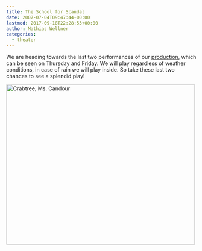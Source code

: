 ```yaml
---
title: The School for Scandal
date: 2007-07-04T09:47:44+00:00
lastmod: 2017-09-18T22:28:53+00:00
author: Mathias Wellner
categories:
  - theater
---
```

We are heading towards the last two performances of our [production](http://www.aki.ethz.ch), which can be seen on Thursday and Friday. We will play regardless of weather conditions, in case of rain we will play inside. So take these last two chances to see a splendid play!

[<img src="http://farm2.static.flickr.com/1120/537157810_73ea15e7d7.jpg" width="500" height="426" alt="Crabtree, Ms. Candour" />](http://www.flickr.com/photos/mwellner/537157810/ "Photo Sharing")
